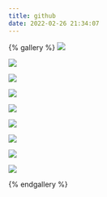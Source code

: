 ```yaml
---
title: github
date: 2022-02-26 21:34:07
---
```

{% gallery %}
![](https://s2.loli.net/2022/02/26/VlhwqWbFPiGEvMZ.png)

![](https://s2.loli.net/2022/01/23/z45cg7KYpSbD21w.png)

![](https://s2.loli.net/2022/01/25/xfNTaIpCnmX74vV.jpg)

![](https://s2.loli.net/2022/01/25/awbENjrkie7x3Qq.png)

![](https://s2.loli.net/2022/01/25/csHV4wjvQU5eKyL.jpg)

![](https://s2.loli.net/2022/01/25/ZjaQG12qpzgXOUL.jpg)

![](https://s2.loli.net/2022/01/25/dNTRbtSQ1eu82JW.jpg)

![](https://s2.loli.net/2022/01/25/UZGFaMOYQtTiVg8.jpg)

![](https://s2.loli.net/2022/01/25/yCjdhY6AteaPMxH.jpg)

{% endgallery %}


